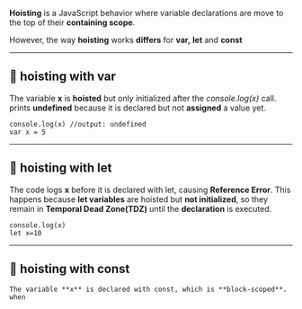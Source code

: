 **Hoisting** is a JavaScript behavior where variable declarations are move to the  top of their **containing scope**. 

However, the way **hoisting** works **differs** for **var,** **let** and **const**

---
## 📌 hoisting with var 

 The variable **x** is **hoisted** but only initialized after the *console.log(x)* call.
prints **undefined** because it is declared but not **assigned** a value yet.

```run-js
console.log(x) //output: undefined
var x = 5 
```

--- 
## 📌 hoisting with let

The code logs **x** before it is declared with let, causing **Reference Error**. This happens because **let variables** are hoisted but **not initialized**, so they remain in **Temporal Dead Zone(TDZ)** until the **declaration** is executed.

```run-js
console.log(x)
let x=10
```

---
## 📌 hoisting with const

	The variable **x** is declared with const, which is **block-scoped**. when 
